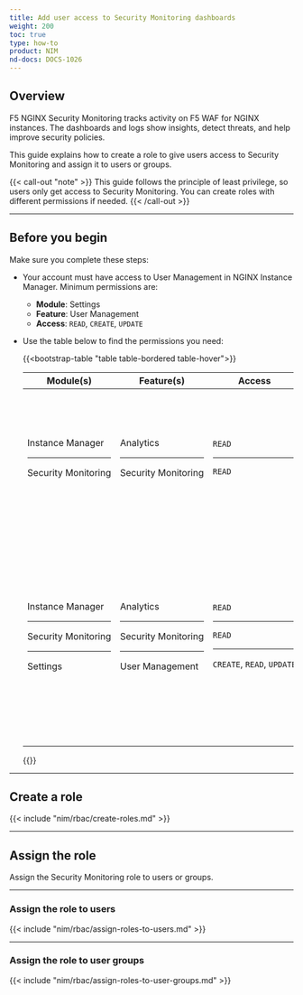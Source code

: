 ```yaml
---
title: Add user access to Security Monitoring dashboards
weight: 200
toc: true
type: how-to
product: NIM
nd-docs: DOCS-1026
---
```


## Overview

F5 NGINX Security Monitoring tracks activity on F5 WAF for NGINX instances. The dashboards and logs show insights, detect threats, and help improve security policies.

This guide explains how to create a role to give users access to Security Monitoring and assign it to users or groups.

{{< call-out "note" >}}
This guide follows the principle of least privilege, so users only get access to Security Monitoring. You can create roles with different permissions if needed.
{{< /call-out >}}

---

## Before you begin

Make sure you complete these steps:

- Your account must have access to User Management in NGINX Instance Manager. Minimum permissions are:

  - **Module**: Settings
  - **Feature**: User Management
  - **Access**: `READ`, `CREATE`, `UPDATE`

- Use the table below to find the permissions you need:

  {{<bootstrap-table "table table-bordered table-hover">}}

  | Module(s)                         | Feature(s)            | Access                     | Description                                                                                              |
  |-----------------------------------|-----------------------|----------------------------|----------------------------------------------------------------------------------------------------------|
  | Instance&nbsp;Manager <hr> Security&nbsp;Monitoring | Analytics <hr> Security&nbsp;Monitoring | `READ` <hr> `READ`            | Gives read-only access to Security Monitoring dashboards. Users cannot access NGINX Instance Manager or Settings. |
  | Instance&nbsp;Manager <hr> Security&nbsp;Monitoring <hr> Settings | Analytics <hr> Security&nbsp;Monitoring <hr> User Management | `READ` <hr> `READ` <hr> `CREATE`,&nbsp;`READ`,&nbsp;`UPDATE` | Lets users view dashboards and manage accounts and roles.<br><br>{{< fa "lightbulb" >}} Best for "super-users" who manage dashboard access. Does not allow deleting accounts. |

  {{</bootstrap-table>}}

---

## Create a role

{{< include "nim/rbac/create-roles.md" >}}

---

## Assign the role

Assign the Security Monitoring role to users or groups.

---

### Assign the role to users

{{< include "nim/rbac/assign-roles-to-users.md" >}}

---

### Assign the role to user groups

{{< include "nim/rbac/assign-roles-to-user-groups.md" >}}